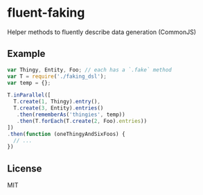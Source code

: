 # fluent-faking

Helper methods to fluently describe data generation (CommonJS)

## Example

```js
var Thingy, Entity, Foo; // each has a `.fake` method
var T = require('./faking_dsl');
var temp = {};

T.inParallel([
  T.create(1, Thingy).entry(),
  T.create(3, Entity).entries()
   .then(rememberAs('thingies', temp))
   .then(T.forEach(T.create(2, Foo).entries))
])
.then(function (oneThingyAndSixFoos) {
  // ...
})
```

## License

MIT

